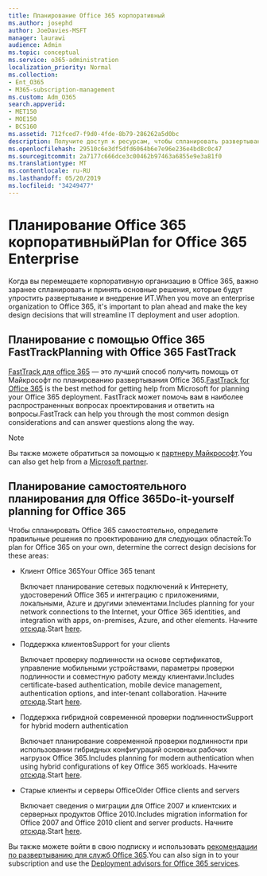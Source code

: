 ```yaml
---
title: Планирование Office 365 корпоративный
ms.author: josephd
author: JoeDavies-MSFT
manager: laurawi
audience: Admin
ms.topic: conceptual
ms.service: o365-administration
localization_priority: Normal
ms.collection:
- Ent_O365
- M365-subscription-management
ms.custom: Adm_O365
search.appverid:
- MET150
- MOE150
- BCS160
ms.assetid: 712fced7-f9d0-4fde-8b79-286262a5d0bc
description: Получите доступ к ресурсам, чтобы спланировать развертывание Office 365 корпоративный.
ms.openlocfilehash: 29510c6e3df5dfd6064b6e7e96e236e4bd8c0c47
ms.sourcegitcommit: 2a7177c666dce3c00462b97463a6855e9e3a81f0
ms.translationtype: MT
ms.contentlocale: ru-RU
ms.lasthandoff: 05/20/2019
ms.locfileid: "34249477"
---
```

# <a name="plan-for-office-365-enterprise"></a><span data-ttu-id="35438-103">Планирование Office 365 корпоративный</span><span class="sxs-lookup"><span data-stu-id="35438-103">Plan for Office 365 Enterprise</span></span>

<span data-ttu-id="35438-104">Когда вы перемещаете корпоративную организацию в Office 365, важно заранее спланировать и принять основные решения, которые будут упростить развертывание и внедрение ИТ.</span><span class="sxs-lookup"><span data-stu-id="35438-104">When you move an enterprise organization to Office 365, it's important to plan ahead and make the key design decisions that will streamline IT deployment and user adoption.</span></span> 

## <a name="planning-with-office-365-fasttrack"></a><span data-ttu-id="35438-105">Планирование с помощью Office 365 FastTrack</span><span class="sxs-lookup"><span data-stu-id="35438-105">Planning with Office 365 FastTrack</span></span>

<span data-ttu-id="35438-106">[FastTrack для office 365](https://docs.microsoft.com/fasttrack/O365-fasttrack-benefit-for-office-365) — это лучший способ получить помощь от Майкрософт по планированию развертывания Office 365.</span><span class="sxs-lookup"><span data-stu-id="35438-106">[FastTrack for Office 365](https://docs.microsoft.com/fasttrack/O365-fasttrack-benefit-for-office-365) is the best method for getting help from Microsoft for planning your Office 365 deployment.</span></span> <span data-ttu-id="35438-107">FastTrack может помочь вам в наиболее распространенных вопросах проектирования и ответить на вопросы.</span><span class="sxs-lookup"><span data-stu-id="35438-107">FastTrack can help you through the most common design considerations and can answer questions along the way.</span></span> 

>[!Note]
><span data-ttu-id="35438-108">Вы также можете обратиться за помощью к [партнеру Майкрософт](https://www.microsoft.com/solution-providers/home).</span><span class="sxs-lookup"><span data-stu-id="35438-108">You can also get help from a [Microsoft partner](https://www.microsoft.com/solution-providers/home).</span></span>
>

## <a name="do-it-yourself-planning-for-office-365"></a><span data-ttu-id="35438-109">Планирование самостоятельного планирования для Office 365</span><span class="sxs-lookup"><span data-stu-id="35438-109">Do-it-yourself planning for Office 365</span></span>

<span data-ttu-id="35438-110">Чтобы спланировать Office 365 самостоятельно, определите правильные решения по проектированию для следующих областей:</span><span class="sxs-lookup"><span data-stu-id="35438-110">To plan for Office 365 on your own, determine the correct design decisions for these areas:</span></span>

- <span data-ttu-id="35438-111">Клиент Office 365</span><span class="sxs-lookup"><span data-stu-id="35438-111">Your Office 365 tenant</span></span>

  <span data-ttu-id="35438-112">Включает планирование сетевых подключений к Интернету, удостоверений Office 365 и интеграцию с приложениями, локальными, Azure и другими элементами.</span><span class="sxs-lookup"><span data-stu-id="35438-112">Includes planning for your network connections to the Internet, your Office 365 identities, and integration with apps, on-premises, Azure, and other elements.</span></span> <span data-ttu-id="35438-113">Начните [отсюда](subscriptions-licenses-accounts-and-tenants-for-microsoft-cloud-offerings.md).</span><span class="sxs-lookup"><span data-stu-id="35438-113">Start [here](subscriptions-licenses-accounts-and-tenants-for-microsoft-cloud-offerings.md).</span></span>

- <span data-ttu-id="35438-114">Поддержка клиентов</span><span class="sxs-lookup"><span data-stu-id="35438-114">Support for your clients</span></span>

  <span data-ttu-id="35438-115">Включает проверку подлинности на основе сертификатов, управление мобильными устройствами, параметры проверки подлинности и совместную работу между клиентами.</span><span class="sxs-lookup"><span data-stu-id="35438-115">Includes certificate-based authentication, mobile device management, authentication options, and inter-tenant collaboration.</span></span> <span data-ttu-id="35438-116">Начните [отсюда](office-365-client-support-certificate-based-authentication.md).</span><span class="sxs-lookup"><span data-stu-id="35438-116">Start [here](office-365-client-support-certificate-based-authentication.md).</span></span>

- <span data-ttu-id="35438-117">Поддержка гибридной современной проверки подлинности</span><span class="sxs-lookup"><span data-stu-id="35438-117">Support for hybrid modern authentication</span></span>

  <span data-ttu-id="35438-118">Включает планирование современной проверки подлинности при использовании гибридных конфигураций основных рабочих нагрузок Office 365.</span><span class="sxs-lookup"><span data-stu-id="35438-118">Includes planning for modern authentication when using hybrid configurations of key Office 365 workloads.</span></span> <span data-ttu-id="35438-119">Начните [отсюда](hybrid-modern-auth-overview.md).</span><span class="sxs-lookup"><span data-stu-id="35438-119">Start [here](hybrid-modern-auth-overview.md).</span></span>

- <span data-ttu-id="35438-120">Старые клиенты и серверы Office</span><span class="sxs-lookup"><span data-stu-id="35438-120">Older Office clients and servers</span></span>

  <span data-ttu-id="35438-121">Включает сведения о миграции для Office 2007 и клиентских и серверных продуктов Office 2010.</span><span class="sxs-lookup"><span data-stu-id="35438-121">Includes migration information for Office 2007 and Office 2010 client and server products.</span></span> <span data-ttu-id="35438-122">Начните [отсюда](plan-upgrade-previous-versions-office.md).</span><span class="sxs-lookup"><span data-stu-id="35438-122">Start [here](plan-upgrade-previous-versions-office.md).</span></span>

<span data-ttu-id="35438-123">Вы также можете войти в свою подписку и использовать [рекомендации по развертыванию для служб Office 365](deployment-advisors-for-office-365.md).</span><span class="sxs-lookup"><span data-stu-id="35438-123">You can also sign in to your subscription and use the [Deployment advisors for Office 365 services](deployment-advisors-for-office-365.md).</span></span>


<!--

This checklist will help your organization as you plan and prepare for a migration to Office 365. The phases and steps in the checklist are aligned with the guidance provided by the [Onboarding Center](https://go.microsoft.com/fwlink/?LinkId=517115). Feel free to adapt this checklist to your organization's needs.

Most organizations don't need to do anything to prepare for Office 365. It's an application on the web and people are able to use it as soon as they have an account. Other organizations have more locations, security practices, or other requirements that create the need for more planning. For enterprise-level organizations, follow the checklist items below to get started with Office 365.
  
If you want help getting Office 365 set up, [FastTrack](https://fasttrack.microsoft.com/office) is the easiest way to deploy Office 365, you can also sign in and use the [Deployment advisors for Office 365 services](deployment-advisors-for-office-365.md).
  
|**Choose one or more to get started:**||
|:-----|:-----|
| [System requirements for Office](https://products.office.com/office-system-requirements) |- Microsoft Office Professional, Office 365, Office 365 ProPlus, and each Office application for Windows, Mac, iOS, and Android all have specific system requirements. Ensure your hardware and software meet the minimum system requirements.|
|**Most** customers connect their on-premises directory to Office 365. Get a head start on directory preparation by [installing and running IdFix on your network](https://www.microsoft.com/download/details.aspx?id=36832). <br> Use the [AAD Connect advisor](https://aka.ms/aadconnectpwsync) and the [Azure AD Premium set up guide](https://aka.ms/aadpguidance) to get customized set up guidance. <br> |- Automated checks against your directory to [validate people's accounts will properly synchronize](https://support.office.com/article/Prepare-to-provision-users-through-directory-synchronization-to-Office-365-01920974-9e6f-4331-a370-13aea4e82b3e). <br> - Recommends changes to directory objects and offers to automate the changes for you. <br> - [More details on using the IdFix tool](prepare-directory-attributes-for-synch-with-idfix.md). |
|**Read** our [network performance guidance](https://aka.ms/tune) and use our tools to ensure you have the connectivity and performance configuration necessary to provide people with the best experience.  <br> | - Ensure you can connect to Office 365, if you filter or scan outbound traffic, you'll want to understand what [managing Office 365 endpoints](https://support.office.com/article/Managing-Office-365-endpoints-99cab9d4-ef59-4207-9f2b-3728eb46bf9a) means for your organization.  <br>  - [Model and test your network capacity](https://support.office.com/article/Network-and-migration-planning-for-Office-365-f5ee6c33-bcd7-4b0b-b0f8-dc1d9fb8d132) or move to an [Azure ExpressRoute for Office 365](https://support.office.com/article/Azure-ExpressRoute-for-Office-365-6d2534a2-c19c-4a99-be5e-33a0cee5d3bd) circuit for a more predictable experience.   |
|**Use** our [planning checklist](https://support.office.com/article/Deployment-planning-checklist-for-Office-365-5fa4f6ef-35ad-4840-91c1-4834df3df5a0) as a starting place for building your own deployment plan.  <br> | - In-depth overview of possible areas you'll need to plan for with links to reference or how-to information to help you plan. |
|**Use** the [Exchange Server Large Item Script](https://gallery.technet.microsoft.com/Exchange-Server-Large-Item-b9546cc6) to find mail items that may be too large to migrate.  <br> | - Uses Exchange Web Services to impersonate, access, scan the mailbox for file sizes you specify, and dumps the results in a CSV file. Read the [detailed instructions on how to use the script](https://blogs.technet.com/b/mikehall/archive/2013/06/27/large-mail-item-script.aspx). |
|**Take** advantage of [Microsoft deployment experts](https://go.microsoft.com/fwlink/?LinkId=517115) who can help you from planning to helping everyone start using the new services and applications.  <br> Use the [Deployment wizards for Office 365 services](https://support.office.com/article/Deployment-wizards-for-Office-365-services-165f46e8-3533-4d76-be57-97f81ebd40f2) to get customized set up guidance.  <br> | - The Onboarding center works directly with customers and with partner organizations. Give them a call today. |
|**Use** the [templates and resources in the Office 365 success center](https://www.microsoft.com/fasttrack/resources) to share your deployment and onboarding plans with the people in your organization.  <br> | - Communication with everyone before, during, and after the transition to Office 365 is critical.  <br> - Use our templates, guides, and handouts to improve your communications. |
|**Read** the article [Office 365 Network Connectivity Principles](https://aka.ms/o365networkingprinciples) to understand the connectivity principles for securely managing Office 365 traffic and getting the best possible performance.  <br> | - This article will help you understand the most recent guidance for securely optimizing Office 365 network connectivity. |
   
Want more resources to help you integrate Office 365 with your broader cloud strategy? Here are the [Microsoft cloud IT architecture resources](https://docs.microsoft.com/en-us/office365/enterprise/microsoft-cloud-it-architecture-resources).
  
## Want to talk with support?

We're here to help, [contact support](https://support.office.com/article/32a17ca7-6fa0-4870-8a8d-e25ba4ccfd4b) for business products.


--> 